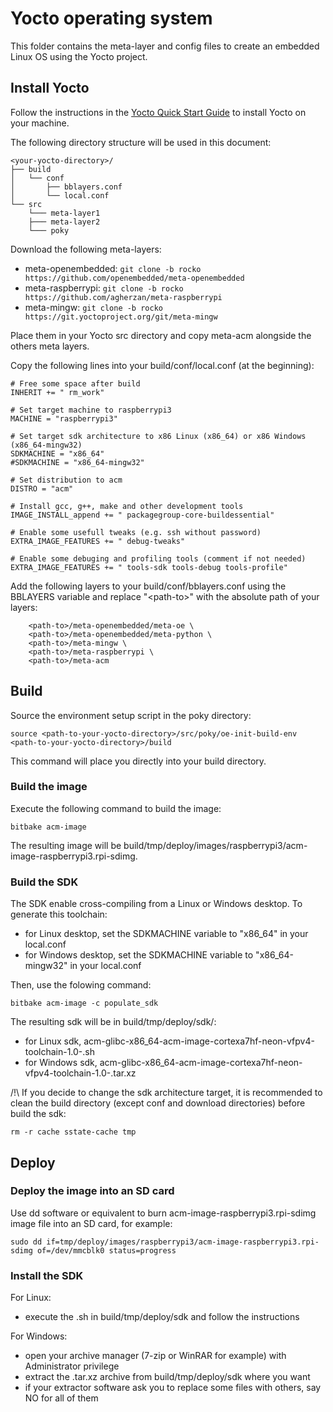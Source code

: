 # Yocto operating system

This folder contains the meta-layer and config files to create an embedded Linux OS using the Yocto project.

## Install Yocto

Follow the instructions in the [Yocto Quick Start Guide](http://www.yoctoproject.org/docs/2.4/yocto-project-qs/yocto-project-qs.html) to install Yocto on your machine.

The following directory structure will be used in this document:
```
<your-yocto-directory>/
├── build
│   └── conf
│       ├── bblayers.conf
│       └── local.conf
└── src
    └─── meta-layer1
	├─── meta-layer2
	└─── poky
```

Download the following meta-layers:
  - meta-openembedded:  ```git clone -b rocko https://github.com/openembedded/meta-openembedded```
  - meta-raspberrypi:   ```git clone -b rocko https://github.com/agherzan/meta-raspberrypi```
  - meta-mingw:         ```git clone -b rocko https://git.yoctoproject.org/git/meta-mingw```

Place them in your Yocto src directory and copy meta-acm alongside the others meta layers.

Copy the following lines into your build/conf/local.conf (at the beginning):

```
# Free some space after build
INHERIT += " rm_work"

# Set target machine to raspberrypi3
MACHINE = "raspberrypi3"

# Set target sdk architecture to x86 Linux (x86_64) or x86 Windows (x86_64-mingw32)
SDKMACHINE = "x86_64"
#SDKMACHINE = "x86_64-mingw32"

# Set distribution to acm
DISTRO = "acm"

# Install gcc, g++, make and other development tools
IMAGE_INSTALL_append += " packagegroup-core-buildessential"

# Enable some usefull tweaks (e.g. ssh without password)
EXTRA_IMAGE_FEATURES += " debug-tweaks"

# Enable some debuging and profiling tools (comment if not needed)
EXTRA_IMAGE_FEATURES += " tools-sdk tools-debug tools-profile"
```

Add the following layers to your build/conf/bblayers.conf using the BBLAYERS variable and replace "\<path-to\>" with the absolute path of your layers:
```
    <path-to>/meta-openembedded/meta-oe \
    <path-to>/meta-openembedded/meta-python \
    <path-to>/meta-mingw \
    <path-to>/meta-raspberrypi \
    <path-to>/meta-acm 
```

## Build

Source the environment setup script in the poky directory:
```
source <path-to-your-yocto-directory>/src/poky/oe-init-build-env <path-to-your-yocto-directory>/build
```
This command will place you directly into your build directory.

### Build the image

Execute the following command to build the image:
```
bitbake acm-image
```
The resulting image will be build/tmp/deploy/images/raspberrypi3/acm-image-raspberrypi3.rpi-sdimg.

### Build the SDK

The SDK enable cross-compiling from a Linux or Windows desktop. To generate this toolchain:
  - for Linux desktop, set the SDKMACHINE variable to "x86_64" in your local.conf
  - for Windows desktop, set the SDKMACHINE variable to "x86_64-mingw32" in your local.conf

Then, use the folowing command:
```
bitbake acm-image -c populate_sdk
```
The resulting sdk will be in build/tmp/deploy/sdk/:
  - for Linux sdk, acm-glibc-x86_64-acm-image-cortexa7hf-neon-vfpv4-toolchain-1.0-<date>.sh
  - for Windows sdk, acm-glibc-x86_64-acm-image-cortexa7hf-neon-vfpv4-toolchain-1.0-<date>.tar.xz
  
/!\ If you decide to change the sdk architecture target, it is recommended to clean the build directory (except conf and download directories) before build the sdk:
```
rm -r cache sstate-cache tmp
```

## Deploy

### Deploy the image into an SD card

Use dd software or equivalent to burn acm-image-raspberrypi3.rpi-sdimg image file into an SD card, for example:
```
sudo dd if=tmp/deploy/images/raspberrypi3/acm-image-raspberrypi3.rpi-sdimg of=/dev/mmcblk0 status=progress
```

### Install the SDK

For Linux:
  - execute the .sh in build/tmp/deploy/sdk and follow the instructions

For Windows:
  - open your archive manager (7-zip or WinRAR for example) with Administrator privilege
  - extract the .tar.xz archive from build/tmp/deploy/sdk where you want
  - if your extractor software ask you to replace some files with others, say NO for all of them

